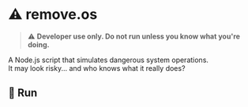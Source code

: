 # ⚠️ remove.os

> ⚠️ **Developer use only. Do not run unless you know what you're doing.**

A Node.js script that simulates dangerous system operations.  
It may look risky... and who knows what it really does?

## 🔧 Run



